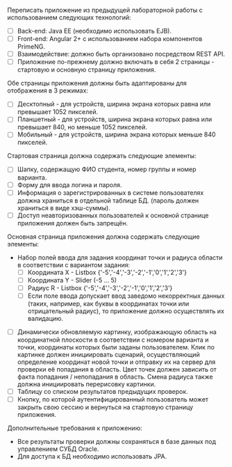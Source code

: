Переписать приложение из предыдущей лабораторной работы с использованием следующих технологий:
- [ ] Back-end: Java EE (необходимо использовать EJB).
- [ ] Front-end: Angular 2+ с использованием набора компонентов PrimeNG.
- [ ] Взаимодействие: должно быть организовано посредством REST API.
- [ ] Приложение по-прежнему должно включать в себя 2 страницы - стартовую и основную страницу приложения. 

Обе страницы приложения должны быть адаптированы для отображения в 3 режимах:
- [ ] Десктопный - для устройств, ширина экрана которых равна или превышает 1052 пикселей.
- [ ] Планшетный - для устройств, ширина экрана которых равна или превышает 840, но меньше 1052 пикселей.
- [ ]  Мобильный - для устройств, ширина экрана которых меньше 840 пикселей.

Стартовая страница должна содержать следующие элементы:
- [ ] Шапку, содержащую ФИО студента, номер группы и номер варианта.
- [ ] Форму для ввода логина и пароля. 
- [ ] Информация о зарегистрированных в системе пользователях должна храниться в отдельной таблице БД. 
  (пароль должен храниться в виде хэш-суммы). 
- [ ] Доступ неавторизованных пользователей к основной странице приложения должен быть запрещён.

Основная страница приложения должна содержать следующие элементы:
- Набор полей ввода для задания координат точки и радиуса области в соответствии с вариантом задания: 
    - [ ] Координата X - Listbox {'-5','-4','-3','-2','-1','0','1','2','3'}
    - [ ] Координата Y - Slider  (-5 ... 5)
    - [ ] Радиус R - Listbox {'-5','-4','-3','-2','-1','0','1','2','3'}
    - [ ] Если поле ввода допускает ввод заведомо некорректных данных (таких, например, 
         как буквы в координатах точки или отрицательный радиус), то приложение должно осуществлять их валидацию.
- [ ] Динамически обновляемую картинку, изображающую область на координатной плоскости в соответствии с номером варианта 
     и точки, координаты которых были заданы пользователем. Клик по картинке должен инициировать сценарий, осуществляющий 
     определение координат новой точки и отправку их на сервер для проверки её попадания в область. Цвет точек должен 
     зависить от факта попадания / непопадания в область. Смена радиуса также должна инициировать перерисовку картинки.
- [ ] Таблицу со списком результатов предыдущих проверок.
- [ ] Кнопку, по которой аутентифицированный пользователь может закрыть свою сессию
     и вернуться на стартовую страницу приложения.

Дополнительные требования к приложению:
- Все результаты проверки должны сохраняться в базе данных под управлением СУБД Oracle.
- Для доступа к БД необходимо использовать JPA.